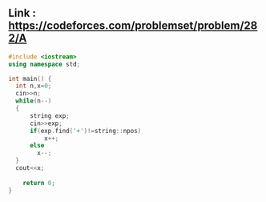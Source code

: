 ## Link : https://codeforces.com/problemset/problem/282/A
```CPP
#include <iostream>
using namespace std;

int main() {
  int n,x=0;
  cin>>n;
  while(n--)
  {
      string exp;
      cin>>exp;
      if(exp.find('+')!=string::npos)
          x++;
      else
        x--;
  }
  cout<<x;
  
    return 0;
}
```
